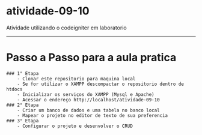 # atividade-09-10
Atividade utilizando o codeigniter em laboratorio

__________


# Passo a Passo para a aula pratica
    ### 1° Etapa
        - Clonar este repositorio para maquina local
        - Se for utilizar o XAMPP descompactar o repositorio dentro de htdocs
        - Inicializar os serviços do XAMPP (Mysql e Apache)
        - Acessar o endereço http://localhost/atividade-09-10
    ### 2° Etapa
        - Criar um banco de dados e uma tabela no banco local
        - Mapear o projeto no editor de texto de sua preferencia
    ### 3° Etapa
        - Configurar o projeto e desenvolver o CRUD  

